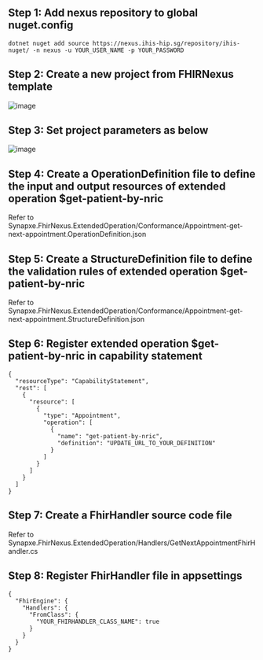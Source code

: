 
## Step 1: Add nexus repository to global nuget.config
```
dotnet nuget add source https://nexus.ihis-hip.sg/repository/ihis-nuget/ -n nexus -u YOUR_USER_NAME -p YOUR_PASSWORD
```
## Step 2: Create a new project from FHIRNexus template
![image](https://github.com/bruce4000www/Synapxe.FhirNexus.ExtendedOperation/assets/141336095/574859fb-3e8c-47a7-b30c-8115542ea0f3)

## Step 3: Set project parameters as below
![image](https://github.com/bruce4000www/Synapxe.FhirNexus.ExtendedOperation/assets/141336095/bdf9ce41-de8f-4ea0-8a0f-b87dd6a5c2d2)

## Step 4: Create a OperationDefinition file to define the input and output resources of extended operation $get-patient-by-nric
Refer to Synapxe.FhirNexus.ExtendedOperation/Conformance/Appointment-get-next-appointment.OperationDefinition.json

## Step 5: Create a StructureDefinition file to define the validation rules of extended operation $get-patient-by-nric
Refer to Synapxe.FhirNexus.ExtendedOperation/Conformance/Appointment-get-next-appointment.StructureDefinition.json

## Step 6: Register extended operation $get-patient-by-nric in capability statement
```
{
  "resourceType": "CapabilityStatement",
  "rest": [
    {
      "resource": [
        {
          "type": "Appointment",
          "operation": [
            {
              "name": "get-patient-by-nric",
              "definition": "UPDATE_URL_TO_YOUR_DEFINITION"
            }
          ]
        }
      ]
    }
  ]
}
```
## Step 7: Create a FhirHandler source code file
Refer to Synapxe.FhirNexus.ExtendedOperation/Handlers/GetNextAppointmentFhirHandler.cs

## Step 8: Register FhirHandler file in appsettings
```
{
  "FhirEngine": {
    "Handlers": {
      "FromClass": {
        "YOUR_FHIRHANDLER_CLASS_NAME": true
      }
    }
  }
}
```
